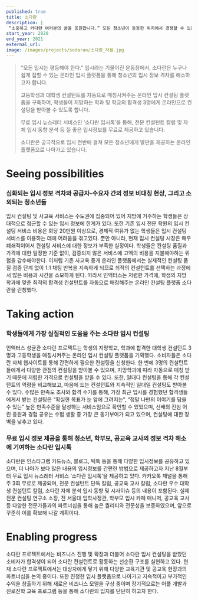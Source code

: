 ```yaml
---
published: true
title: 소다란
description: |
 “소중하고 커다란 여러분의 꿈을 응원합니다.” 모든 청소년이 동등한 위치에서 경쟁할 수 있는 발판을 제공하고자 합니다.
start_year: 2020
end_year: 2021
external_url:
image: /images/projects/sodaran/소다란_자율.jpg
---
```


>"모든 입시는 평등해야 한다." 입시라는 기울어진 운동장에서, 소다란은 누구나 쉽게 접할 수 있는 온라인 입시 플랫폼을 통해 청소년의 입시 정보 격차를 해소하고자 합니다.
>
>고등학생과 대학생 컨설턴트를 자동으로 매칭시켜주는 온라인 입시 컨설팅 플랫폼을 구축하여, 학생들이 지망하는 학과 및 학교의 합격생 3명에게 온라인으로 컨설팅을 받아볼 수 있도록 합니다.
>
>무료 입시 뉴스레터 서비스인 ‘소다란 입시톡’을 통해, 전문 컨설턴트 칼럼 및 자체 입시 동향 분석 등 질 좋은 입시정보를 무료로 제공하고 있습니다.
>
>소다란은 궁극적으로 입시 전반에 걸쳐 모든 청소년에게 발판을 제공하는 온라인 플랫폼으로 나아가고 있습니다.


# Seeing possibilities

### 심화되는 입시 정보 격차와 공급자-수요자 간의 정보 비대칭 현상, 그리고 소외되는 청소년들

입시 컨설팅 및 사교육 서비스는 수도권에 집중되어 있어 지방에 거주하는 학생들은 상대적으로 접근할 수 있는 입시 정보에 한계가 있다. 또한 기존 입시 전문 학원의 입시 컨설팅 서비스 비용은 회당 20만원 이상으로, 경제적 여유가 없는 학생들은 입시 컨설팅 서비스를 이용하는 데에 어려움을 겪고있다. 뿐만 아니라, 현재 입시 컨설팅 시장은 매우 폐쇄적이어서 컨설팅 서비스에 대한 정보가 부족한 실정이다. 학생들은 컨설팅 품질과 가격에 대한 일정한 기준 없이, 검증되지 않은 서비스에 고액의 비용을 지불해야하는 위험을 감수해야한다. 이처럼 기존 사교육 중개 온라인 플랫폼에서는 실제적인 컨설팅 품질 검증 단계 없이 1:1 채팅 반복을 지속하게 되므로 최적의 컨설턴트를 선택하는 과정에서 많은 비용과 시간을 소모하게 된다. 따라서 인액터스는 저렴한 가격에, 학생의 지망 학과에 맞춘 최적의 합격생 컨설턴트를 자동으로 매칭해주는 온라인 컨설팅 플랫폼 소다란을 런칭했다.

# Taking action

### 학생들에게 가장 실질적인 도움을 주는 소다란 입시 컨설팅

인액터스 성균관 소다란 프로젝트는 학생의 지망학교, 학과에 합격한 대학생 컨설턴트 3명과 고등학생을 매칭시켜주는 온라인 입시 컨설팅 플랫폼을 기획했다. 소비자들은 소다란 자체 웹사이트를 통해 간편하게 필요한 컨설팅을 신청한다. 한 번에 3명의 컨설턴트들에게서 다양한 관점의 컨설팅을 받아볼 수 있으며, 지망학과에 따라 자동으로 매칭 받기 때문에 저렴한 가격으로 컨설팅을 받을 수 있다. 또한, 일대다 컨설팅을 통해 각 컨설턴트의 역량을 비교해보고, 마음에 드는 컨설턴트와 지속적인 일대일 컨설팅도 받아볼 수 있다. 수많은 만족도 조사와 합격 수기를 통해, 가장 최근 입시를 경험했던 합격생들에게서 받는 컨설팅은 “확실한 목표가 눈 앞에 그려지는”, “정말 나만의 이야기를 담을 수 있는” 높은 만족수준을 달성하는 서비스임으로 확인할 수 있었으며, 선배의 진심 어린 응원과 경험 공유는 수험 생활 중 가장 큰 동기부여가 되고 있으며, 컨설팅에 대한 장벽을 낮추고 있다.

### 무료 입시 정보 제공을 통해 청소년, 학부모, 공교육 교사의 정보 격차 해소에 기여하는 소다란 입시톡

소다란은 인스타그램 카드뉴스, 블로그, 틱톡 등을 통해 다양한 입시정보를 공유하고 있으며, 더 나아가 보다 많은 내용의 입시정보를 간편한 방법으로 제공하고자 지난 8월부터 무료 입시 뉴스레터 서비스 ‘소다란 입시톡’을 제공하고 있다. 카카오톡 채널을 통해 주 3회 무료로 제공되며, 전문 컨설턴트 단독 칼럼, 공교육 교사 칼럼, 소다란 우수 대학생 컨설턴트 칼럼, 소다란 자체 분석 입시 동향 및 시사이슈 등의 내용이 포함된다. 실제 전문 컨설팅 연구소 소장, 전 서울대 입학사정관, 학부모 입시 카페 매니저, 공교육 교사 등 다양한 전문가들과의 파트너십을 통해 높은 퀄리티와 전문성을 보증하였으며, 앞으로 꾸준히 이를 확보해 나갈 계획이다.

# Enabling progress

소다란 프로젝트에서는 비즈니스 진행 및 확장과 더불어 소다란 입시 컨설팅을 받았던 소비자가 합격생이 되어 소다란 컨설턴트로 활동하는 선순환 구조를 실현하고 있다. 현재 소다란 프로젝트에서는 대상자에게 닿기 위해 다양한 교육기관 및 공교육 현장과의 파트너십을 논의 중이다. 또한 진정한 입시 플랫폼으로 나아가고 지속적이고 부가적인 수익을 창출하기 위해 새로운 비즈니스 모델을 구상 중이며 장기적으로는 어플 개발과 진로진학 교육 프로그램 등을 통해 소다란의 입지를 단단히 하고자 한다.  
